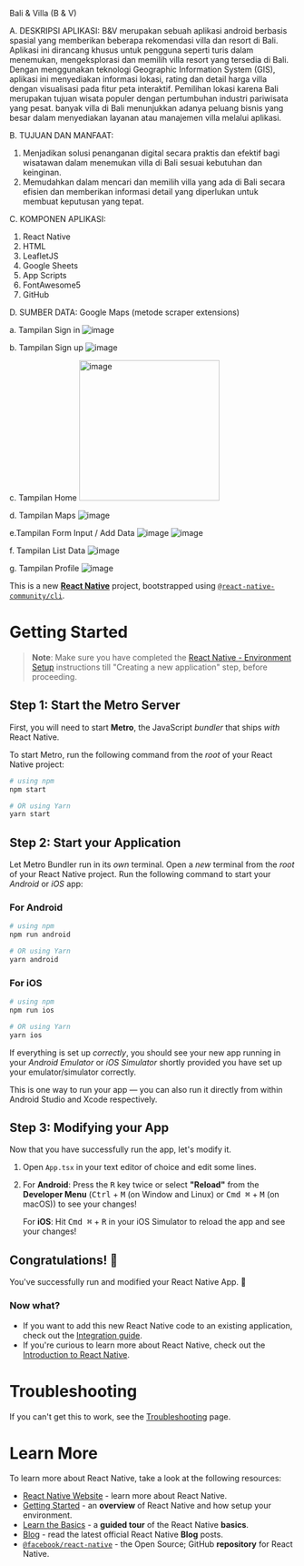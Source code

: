 Bali & Villa (B & V)

A. DESKRIPSI APLIKASI:
   B&V merupakan sebuah aplikasi android berbasis spasial yang memberikan beberapa rekomendasi villa dan resort di Bali. 
   Aplikasi ini dirancang khusus untuk pengguna seperti turis dalam menemukan, mengeksplorasi dan memilih villa resort yang tersedia di Bali. 
   Dengan menggunakan teknologi Geographic Information System (GIS), aplikasi ini menyediakan informasi lokasi, rating
   dan detail harga villa dengan visualisasi pada fitur peta interaktif. Pemilihan lokasi karena Bali merupakan tujuan wisata populer dengan 
   pertumbuhan industri pariwisata yang pesat. banyak villa di Bali menunjukkan adanya peluang bisnis yang besar dalam 
   menyediakan layanan atau manajemen villa melalui aplikasi. 

B. TUJUAN DAN MANFAAT:
   1. Menjadikan solusi penanganan digital secara praktis dan efektif bagi wisatawan dalam menemukan villa di Bali sesuai kebutuhan dan keinginan.
   2. Memudahkan dalam mencari dan memilih villa yang ada di Bali secara efisien dan memberikan informasi detail yang diperlukan untuk membuat keputusan yang tepat.

C. KOMPONEN APLIKASI:
   1. React Native
   2. HTML
   3. LeafletJS
   4. Google Sheets
   5. App Scripts
   6. FontAwesome5
   7. GitHub

D. SUMBER DATA:
   Google Maps (metode scraper extensions)



a. Tampilan Sign in ![image](https://github.com/fashiha/Bali/assets/88226203/20badb01-e6d7-4041-b2ad-def17aa1ee73)

b. Tampilan Sign up
![image](https://github.com/fashiha/Bali/assets/88226203/0f6a384f-a9e7-4ba3-a6f5-f9566299da92)

c. Tampilan Home
<img width="247" alt="image" src="https://github.com/fashiha/Bali/assets/88226203/60108f7f-031a-4caa-bd36-76dad873489c">

d. Tampilan Maps
![image](https://github.com/fashiha/Bali/assets/88226203/2f2c6c97-4a78-4db3-814c-0e7f95ec124f)

e.Tampilan Form Input / Add Data
![image](https://github.com/fashiha/Bali/assets/88226203/c4d990ef-5d15-405f-b333-dfdf8be32122)
![image](https://github.com/fashiha/Bali/assets/88226203/d3bd8c7b-1a04-47cb-ba4d-ef549c73bb77)

f. Tampilan List Data
![image](https://github.com/fashiha/Bali/assets/88226203/32456140-5bb8-4af1-ade0-9ad830dbc666)

g. Tampilan Profile
![image](https://github.com/fashiha/Bali/assets/88226203/1e363c76-0386-4cbe-8f7c-439bef699d5a)

This is a new [**React Native**](https://reactnative.dev) project, bootstrapped using [`@react-native-community/cli`](https://github.com/react-native-community/cli).

# Getting Started

>**Note**: Make sure you have completed the [React Native - Environment Setup](https://reactnative.dev/docs/environment-setup) instructions till "Creating a new application" step, before proceeding.

## Step 1: Start the Metro Server

First, you will need to start **Metro**, the JavaScript _bundler_ that ships _with_ React Native.

To start Metro, run the following command from the _root_ of your React Native project:

```bash
# using npm
npm start

# OR using Yarn
yarn start
```

## Step 2: Start your Application

Let Metro Bundler run in its _own_ terminal. Open a _new_ terminal from the _root_ of your React Native project. Run the following command to start your _Android_ or _iOS_ app:

### For Android

```bash
# using npm
npm run android

# OR using Yarn
yarn android
```

### For iOS

```bash
# using npm
npm run ios

# OR using Yarn
yarn ios
```

If everything is set up _correctly_, you should see your new app running in your _Android Emulator_ or _iOS Simulator_ shortly provided you have set up your emulator/simulator correctly.

This is one way to run your app — you can also run it directly from within Android Studio and Xcode respectively.

## Step 3: Modifying your App

Now that you have successfully run the app, let's modify it.

1. Open `App.tsx` in your text editor of choice and edit some lines.
2. For **Android**: Press the <kbd>R</kbd> key twice or select **"Reload"** from the **Developer Menu** (<kbd>Ctrl</kbd> + <kbd>M</kbd> (on Window and Linux) or <kbd>Cmd ⌘</kbd> + <kbd>M</kbd> (on macOS)) to see your changes!

   For **iOS**: Hit <kbd>Cmd ⌘</kbd> + <kbd>R</kbd> in your iOS Simulator to reload the app and see your changes!

## Congratulations! :tada:

You've successfully run and modified your React Native App. :partying_face:

### Now what?

- If you want to add this new React Native code to an existing application, check out the [Integration guide](https://reactnative.dev/docs/integration-with-existing-apps).
- If you're curious to learn more about React Native, check out the [Introduction to React Native](https://reactnative.dev/docs/getting-started).

# Troubleshooting

If you can't get this to work, see the [Troubleshooting](https://reactnative.dev/docs/troubleshooting) page.

# Learn More

To learn more about React Native, take a look at the following resources:

- [React Native Website](https://reactnative.dev) - learn more about React Native.
- [Getting Started](https://reactnative.dev/docs/environment-setup) - an **overview** of React Native and how setup your environment.
- [Learn the Basics](https://reactnative.dev/docs/getting-started) - a **guided tour** of the React Native **basics**.
- [Blog](https://reactnative.dev/blog) - read the latest official React Native **Blog** posts.
- [`@facebook/react-native`](https://github.com/facebook/react-native) - the Open Source; GitHub **repository** for React Native.
